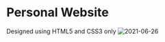 # Personal Website 
Designed using HTML5 and CSS3 only
![2021-06-26](https://user-images.githubusercontent.com/59800818/123505338-13b74a00-d67c-11eb-9d7d-cb65e470af45.png)


